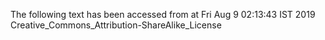 The following text has been accessed from at Fri Aug 9 02:13:43 IST 2019
Creative_Commons_Attribution-ShareAlike_License
